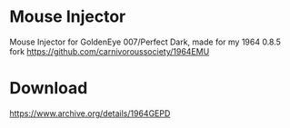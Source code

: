 # Mouse Injector
Mouse Injector for GoldenEye 007/Perfect Dark, made for my 1964 0.8.5 fork https://github.com/carnivoroussociety/1964EMU

# Download
https://www.archive.org/details/1964GEPD
